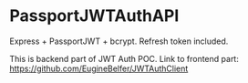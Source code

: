 # PassportJWTAuthAPI
Express + PassportJWT + bcrypt. Refresh token included.

This is backend part of JWT Auth POC. Link to frontend part: https://github.com/EugineBelfer/JWTAuthClient
